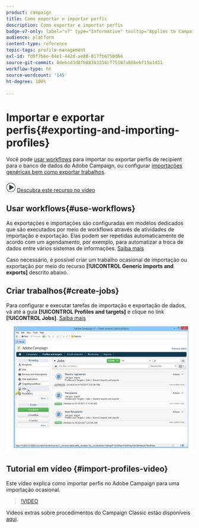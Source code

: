 ```yaml
---
product: campaign
title: Como exportar e importar perfis
description: Como exportar e importar perfis
badge-v7-only: label="v7" type="Informative" tooltip="Applies to Campaign Classic v7 only"
audience: platform
content-type: reference
topic-tags: profile-management
exl-id: fd0f7b6e-84e1-442d-ae88-817fb6758d64
source-git-commit: 8debcd3d8fb883b3316cf75187a86bebf15a1d31
workflow-type: ht
source-wordcount: '145'
ht-degree: 100%

---
```


# Importar e exportar perfis{#exporting-and-importing-profiles}



Você pode [usar workflows](#use-workflows) para importar ou exportar perfis de recipient para o banco de dados do Adobe Campaign, ou configurar [importações genéricas bem como exportar trabalhos](#create-jobs).

![](assets/do-not-localize/how-to-video.png) [Descubra este recurso no vídeo](#import-profiles-video)

## Usar workflows{#use-workflows}

As exportações e importações são configuradas em modelos dedicados que são executados por meio de workflows através de atividades de importação e exportação. Elas podem ser repetidas automaticamente de acordo com um agendamento, por exemplo, para automatizar a troca de dados entre vários sistemas de informações. [Saiba mais](../../platform/using/import-export-workflows.md#best-practices-when-importing-data)

Caso necessário, é possível criar um trabalho ocasional de importação ou exportação por meio do recurso **[!UICONTROL Generic imports and exports]** descrito abaixo.

## Criar trabalhos{#create-jobs}

Para configurar e executar tarefas de importação e exportação de dados, vá até a guia **[!UICONTROL Profiles and targets]** e clique no link **[!UICONTROL Jobs]**. [Saiba mais](../../platform/using/about-generic-imports-exports.md)

![](assets/s_ncs_user_interface_import_link.png)


## Tutorial em vídeo {#import-profiles-video}

Este vídeo explica como importar perfis no Adobe Campaign para uma importação ocasional.

>[!VIDEO](https://video.tv.adobe.com/v/25608?quality=12)

Vídeos extras sobre procedimentos do Campaign Classic estão disponíveis [aqui](https://experienceleague.adobe.com/docs/campaign-classic-learn/tutorials/overview.html?lang=pt-BR).
